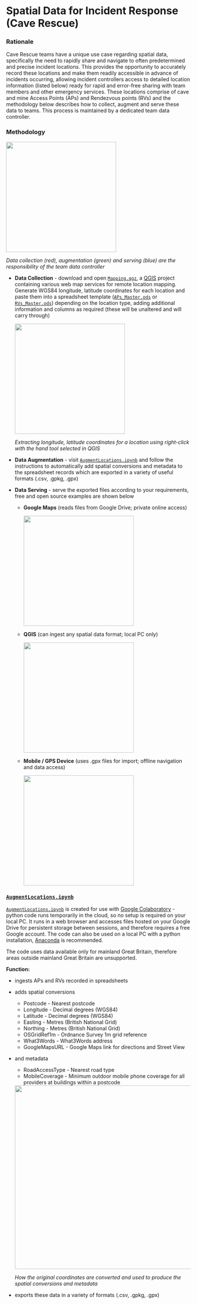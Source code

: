 # Spatial Data for Incident Response (Cave Rescue)



### Rationale

Cave Rescue teams have a unique use case regarding spatial data, specifically the need to rapidly share and navigate to often predetermined and precise incident locations. This provides the opportunity to accurately record these locations and make them readily accessible in advance of incidents occurring, allowing incident controllers access to detailed location information (listed below) ready for rapid and error-free sharing with team members and other emergency services. These locations comprise of cave and mine Access Points (APs) and Rendezvous points (RVs) and the methodology below describes how to collect, augment and serve these data to teams. This process is maintained by a dedicated team data controller.



### Methodology

<img src="https://github.com/EdwardALockhart/SpatialDataIncidentResponse/blob/main/Content/OperationalOverview.png" height="300">

*Data collection (red), augmentation (green) and serving (blue) are the responsibility of the team data controller*
  
- **Data Collection** - download and open [```Mapping.qgz```](https://github.com/EdwardALockhart/SpatialDataIncidentResponse/raw/main/Mapping.qgz), a [QGIS](https://qgis.org/en/site/) project containing various web map services for remote location mapping. Generate WGS84 longitude, latitude coordinates for each location and paste them into a spreadsheet template ([```APs_Master.ods```](https://github.com/EdwardALockhart/SpatialDataIncidentResponse/raw/main/APs_Master.ods) or [```RVs_Master.ods```](https://github.com/EdwardALockhart/SpatialDataIncidentResponse/raw/main/RVs_Master.ods)) depending on the location type, adding additional information and columns as required (these will be unaltered and will carry through)

  <img src="https://github.com/EdwardALockhart/SpatialDataIncidentResponse/blob/main/Content/Coordinates.png" height="300">
  
  *Extracting longitude, latitude coordinates for a location using right-click with the hand tool selected in QGIS*

- **Data Augmentation** - visit [```AugmentLocations.ipynb```](https://colab.research.google.com/github/EdwardALockhart/SpatialDataIncidentResponse/blob/main/AugmentLocations.ipynb) and follow the instructions to automatically add spatial conversions and metadata to the spreadsheet records which are exported in a variety of useful formats (.csv, .gpkg, .gpx)

- **Data Serving** - serve the exported files according to your requirements, free and open source examples are shown below

  - **Google Maps** (reads files from Google Drive; private online access)

      <img src="https://github.com/EdwardALockhart/SpatialDataIncidentResponse/blob/main/Content/Google.png" height="300">


  - **QGIS** (can ingest any spatial data format; local PC only)

    <img src="https://github.com/EdwardALockhart/SpatialDataIncidentResponse/blob/main/Content/QGIS.png" height="300">


  - **Mobile / GPS Device** (uses .gpx files for import; offline navigation and data access)

    <img src="https://github.com/EdwardALockhart/SpatialDataIncidentResponse/blob/main/Content/Mobile.png" height="300">

### [```AugmentLocations.ipynb```](https://colab.research.google.com/github/EdwardALockhart/SpatialDataIncidentResponse/blob/main/AugmentLocations.ipynb)
[```AugmentLocations.ipynb```](https://colab.research.google.com/github/EdwardALockhart/SpatialDataIncidentResponse/blob/main/AugmentLocations.ipynb) is created for use with [Google Colaboratory](https://colab.research.google.com/) - python code runs temporarily in the cloud, so no setup is required on your local PC. It runs in a web browser and accesses files hosted on your Google Drive for persistent storage between sessions, and therefore requires a free Google account. The code can also be used on a local PC with a python installation, [Anaconda](https://www.anaconda.com/) is recommended.

The code uses data available only for mainland Great Britain, therefore areas outside mainland Great Britain are unsupported.

**Function:**
- ingests APs and RVs recorded in spreadsheets
- adds spatial conversions
    - Postcode - Nearest postcode
    - Longitude - Decimal degrees (WGS84)
    - Latitude - Decimal degrees (WGS84)
    - Easting - Metres (British National Grid)
    - Northing - Metres (British National Grid)
    - OSGridRef1m - Ordnance Survey 1m grid reference
    - What3Words - What3Words address
    - GoogleMapsURL - Google Maps link for directions and Street View
- and metadata
    - RoadAccessType - Nearest road type
    - MobileCoverage - Minimum outdoor mobile phone coverage for all providers at buildings within a postcode

  <img src="https://github.com/EdwardALockhart/SpatialDataIncidentResponse/blob/main/Content/Augment.png" height="500">
  
  *How the original coordinates are converted and used to produce the spatial conversions and metadata*
  
- exports these data in a variety of formats (.csv, .gpkg, .gpx)
